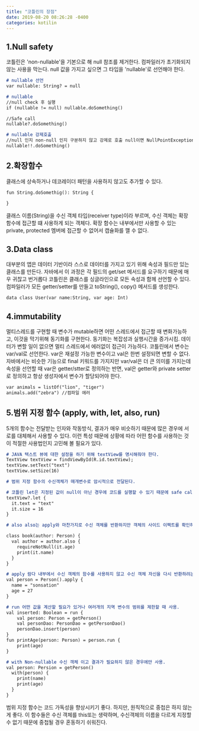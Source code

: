 ```yaml
---
title: "코틀린의 장점"
date: 2019-08-20 08:26:28 -0400
categories: kotilin
---
```

## 1.Null safety

코틀린은 'non-nullable'을 기본으로 해 null 참조를 제거한다. 컴파일러가 초기화되지 않는 사용을 막는다. null 값을 가지고 싶으면 그 타입을 'nullable'로 선언해야 한다.

```markdown
# nullable 선언
var nullable: String? = null

# nullable
//null check 후 실행
if (nullable != null) nullable.doSomething()

//Safe call
nullable?.doSomething()

# nullable 강제호출
//null 인지 non-null 인지 구분하지 않고 강제로 호출 null이면 NullPointException을 발생한다.
nullable!!.doSomething()
```
## 2.확장함수

클래스에 상속하거나 데코레이더 패턴을 사용하지 않고도 추가할 수 있다.

```markdown
fun String.doSomethig(): String {

}
```

클래스 이름(String)을 수신 객체 타입(receiver type)이라 부르며, 수신 객체는 확장 함수에 접근할 떄 사용하게 되는 객체다.
확장 함수는 내부에서만 사용할 수 있는 private, protected 멤버에 접근할 수 없어서 캡슐화를 깰 수 없다.

## 3.Data class
대부분의 앱은 데이터 기반이라 스스로 데이터를 가지고 있기 위해 속성과 필드만 있는 클래스를 만든다. 자바에서 이 과정은 각 필드의 get/set 메서드를 요구하기 때문에 매우 귀찮고 번거롭다 코틀린은 클래스를 싱글라인으로 모든 속성과 함께 선언할 수 있다. 컴파일러가 모든 getter/setter를 만들고 toString(), copy() 메서드를 생성한다.

```markdown
data class User(var name:String, var age: Int)
```

## 4.immutability

멀티스레드를 구현할 때 변수가 mutable하면 어떤 스레드에서 접근할 때 변화가능하고, 이것을 막기위해 동기화를 구현한다. 동기화는 복잡성과 실행시간을 증가시킴. 데이터가 변할 일이 없으면 멀티 스레드에서 에러없이 접근이 가능하다. 코틀린에서 변수는 var/val로 선언한다. var은 재설정 가능한 변수이고 val은 한번 설정되면 변할 수 없다. 자바에서는 비슷한 기능으로 final 키워드를 가지지만 var/val은 더 큰 의미를 가지는데 속성을 선언할 때 var은 getter/stter로 정의하는 반면, val은 getter와 private setter로 정의하고 항상 생성자에서 변수가 할당되어야 한다.

```markdown
var animals = listOf("lion", "tiger")
animals.add("zebra") //컴파일 에러
```

## 5.범위 지정 함수 (apply, with, let, also, run)

5개의 함수는 전달받는 인자와 작동방식, 결과가 매우 비슷하기 때문에 많은 경우에 서로를 대체해서 사용할 수 있다.
이런 특성 때문에 상황에 따라 어떤 함수를 사용하는 것이 적절한 사용법인지 고민해 볼 필요가 있다.

```markdown
# JAVA 텍스트 뷰에 대한 설정을 하기 위해 textView를 명시해줘야 한다.
TextView textView = findViewById(R.id.textView);
textView.setText("text")
textView.setSize(16)

# 범위 지정 함수의 수신객체가 매개변수로 암시적으로 전달된다.

# 코틀린 let은 지정된 값이 null이 아닌 경우에 코드를 실행할 수 있기 때문에 safe call을 할 수 있다.
textView?.let {
  it.text = "text"
  it.size = 16
}

# also also는 apply와 마찬가지로 수신 객체를 반환하지만 객체의 사이드 이팩트를 확인하거나, 수신객체의 프로퍼티에 데이터를 할당하기 전에 해당 데이터의 유효성을 검사할 때 사용.

class book(author: Person) {
  val author = author.also {
    requireNotNull(it.age)
    print(it.name)
  }
}

# apply 람다 내부에서 수신 객체의 함수를 사용하지 않고 수신 객체 자신을 다시 반환하려는 경우 사용.
val person = Person().apply {
  name = "sonsation"
  age = 27
}

# run 어떤 값을 계산할 필요가 있거나 여러개의 지역 변수의 범위를 제한할 때 사용.
val inserted: Boolean = run {
    val person: Person = getPerson()
    val personDao: PersonDao = getPersonDao()
    personDao.insert(person)
}
fun printAge(person: Person) = person.run {
    print(age)
}

# with Non-nullable 수신 객체 이고 결과가 필요하지 않은 경우에만 사용.
val person: Persion = getPerson()
  with(person) {
    print(name)
    print(age)
  }
}
```

범위 지정 함수는 코드 가독성을 향상시키기 좋다. 하지만, 원칙적으로 중첩은 하지 않는게 좋다. 이 함수들은 수신 객체를 this또는 생략하며, 수신객체의 이름을 다르게 지정할 수 없기 때문에 중첩될 경우 혼동하기 쉬워진다.



